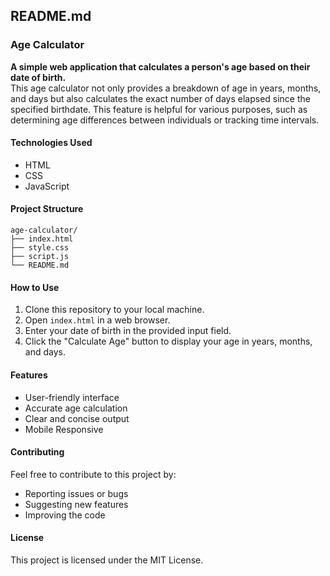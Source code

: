 ## README.md

### Age Calculator

**A simple web application that calculates a person's age based on their date of birth.**
<br>
This age calculator not only provides a breakdown of age in years, months, and days but also calculates the exact number of days elapsed since the specified birthdate. 
This feature is helpful for various purposes, such as determining age differences between individuals or tracking time intervals.

#### Technologies Used
* HTML
* CSS
* JavaScript

#### Project Structure
```
age-calculator/
├── index.html
├── style.css
├── script.js
└── README.md
```

#### How to Use
1. Clone this repository to your local machine.
2. Open `index.html` in a web browser.
3. Enter your date of birth in the provided input field.
4. Click the "Calculate Age" button to display your age in years, months, and days.

#### Features
* User-friendly interface
* Accurate age calculation
* Clear and concise output
* Mobile Responsive

#### Contributing
Feel free to contribute to this project by:
* Reporting issues or bugs
* Suggesting new features
* Improving the code

#### License
This project is licensed under the MIT License.


